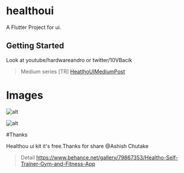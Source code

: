 # healthoui

A Flutter Project for ui.

## Getting Started

Look at youtube/hardwareandro or twitter/10VBacik

> Medium series [TR]  [HeatlhoUIMediumPost]([https://link](https://medium.com/flutter-t%C3%BCrkiye/flutter-healtho-ui-ad72c823e8b2))







# Images


![alt](https://github.com/VB10/HealthoUI/blob/master/github/onboard.png?raw=true)

![alt](https://github.com/VB10/HealthoUI/blob/master/github/healtoui2.gif?raw=true)


#Thanks

Healthou ui kit it's free.Thanks for share @Ashish Chutake

> Detail https://www.behance.net/gallery/79867353/Healtho-Self-Trainer-Gym-and-Fitness-App
